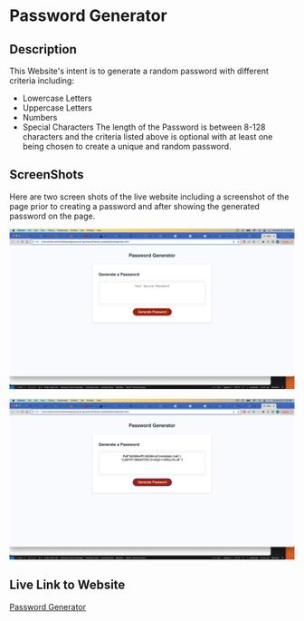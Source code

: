 # Password Generator 

## Description ##

This Website's intent is to generate a random password with different criteria including:<br>
* Lowercase Letters
* Uppercase Letters
* Numbers
* Special Characters 
The length of the Password is  between 8-128 characters and the criteria listed above is optional with at least one being chosen to create a unique and random password. 


## ScreenShots

Here are two screen shots of the live website including a screenshot of the page prior to creating a password and after showing the generated password on the page.

![Screenshot prior to generating password](./Assets/Images/Screenshot%202023-11-30%20at%202.18.46%20PM%20(2).png)

![Screenshot after generating password](./Assets/Images/Screenshot%202023-11-30%20at%202.20.56%20PM%20(2).png)

## Live Link to Website

[Password Generator](https://mcook2323.github.io/password-generator/) 